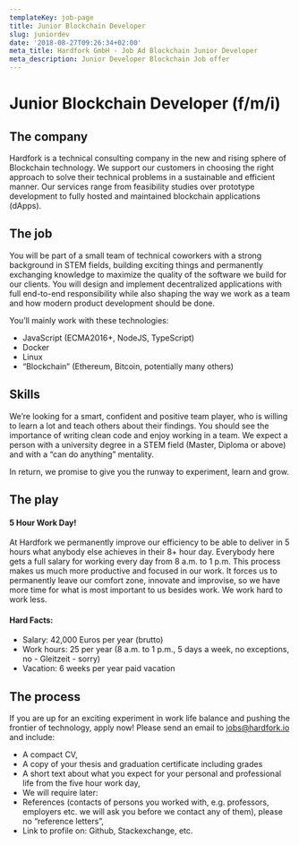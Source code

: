 ```yaml
---
templateKey: job-page
title: Junior Blockchain Developer
slug: juniordev
date: '2018-08-27T09:26:34+02:00'
meta_title: Hardfork GmbH - Job Ad Blockchain Junior Developer
meta_description: Junior Developer Blockchain Job offer
---
```

# Junior Blockchain Developer (f/m/i)

## The company

Hardfork is a technical consulting company in the new and rising sphere of Blockchain technology. We support our customers in choosing the right approach to solve their technical problems in a sustainable and efficient manner. Our services range from feasibility studies over prototype development to fully hosted and maintained blockchain applications (dApps).

## The job

You will be part of a small team of technical coworkers with a strong background in STEM fields, building exciting things and permanently exchanging knowledge to maximize the quality of the software we build for our clients. You will design and implement decentralized applications with full end-to-end responsibility while also shaping the way we work as a team and how modern product development should be done.

You’ll mainly work with these technologies: 

 - JavaScript (ECMA2016+, NodeJS, TypeScript)
 - Docker
 - Linux
 - “Blockchain” (Ethereum, Bitcoin, potentially many others)

## Skills

We’re looking for a smart, confident and positive team player, who is willing to learn a lot and teach others about their findings. You should see the importance of writing clean code and enjoy working in a team. We expect a person with a university degree in a STEM field (Master, Diploma or above) and with a “can do anything” mentality. 

In return, we promise to give you the runway to experiment, learn and grow. 

## The play

#### 5 Hour Work Day!
At Hardfork we permanently improve our efficiency to be able to deliver in 5 hours what anybody else achieves in their 8+ hour day. Everybody here gets a full salary for working every day from 8 a.m. to 1 p.m. This process makes us much more productive and focused in our work. It forces us to permanently leave our comfort zone, innovate and improvise, so we have more time for what is most important to us besides work. We work hard to work less.

#### Hard Facts: 
- Salary: 42,000 Euros per year (brutto)
- Work hours: 25 per year (8 a.m. to 1 p.m., 5 days a week, no exceptions, no - Gleitzeit - sorry)
- Vacation: 6 weeks per year paid vacation

## The process

If you are up for an exciting experiment in work life balance and pushing the frontier of technology, apply now! 
Please send an email to jobs@hardfork.io and include: 
 - A compact CV, 
 - A copy of your thesis and graduation certificate including grades
 - A short text about what you expect for your personal and professional life from the five hour work day, 
- We will require later:
- References (contacts of persons you worked with, e.g. professors, employers etc. we will ask you before we contact any of them), please no “reference letters”, 
- Link to profile on: Github, Stackexchange, etc.
